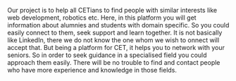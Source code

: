 Our project is to help all CETians to find people with similar interests like web development, robotics etc. Here, in this platform you will get information about alumnies and students with domain specific. So you could easily connect to them, seek support and learn together. 
It is not basically like LinkedIn, there we do not know the one whom we wish to onnect will accept that. But being a platform for CET, it helps you to network with your seniors. 
So in order to seek guidance in a specialised field you could approach them easily. There will be no trouble to find and contact people who have more experience and knowledge in those fields.
